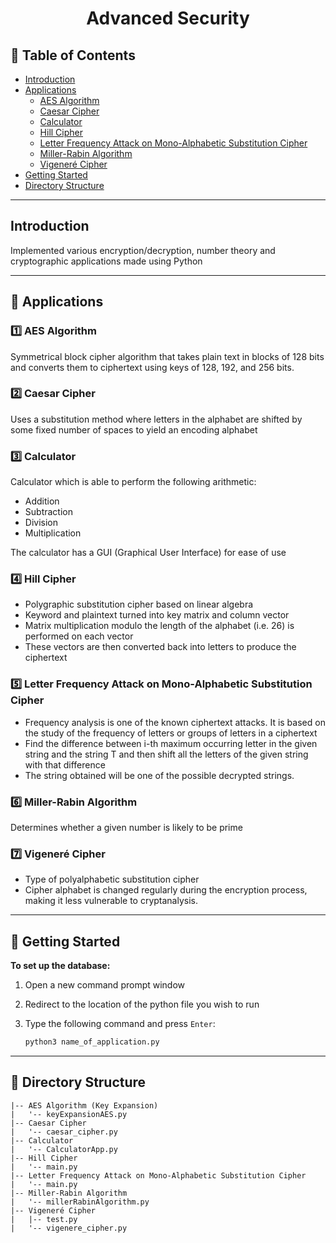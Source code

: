 <div align="center">
  <h1>Advanced Security</h1>
</div>

<!-- Table of Contents -->

## :notebook_with_decorative_cover: Table of Contents

- [Introduction](#introduction)
- [Applications](#closed_lock_with_key-applications)
  - [AES Algorithm](#one-aes-algorithm)
  - [Caesar Cipher](#two-caesar-cipher)
  - [Calculator](#three-calculator)
  - [Hill Cipher](#four-hill-cipher)
  - [Letter Frequency Attack on Mono-Alphabetic Substitution Cipher ](#five-letter-frequency-attack-on-mono-alphabetic-substitution-cipher)
  - [Miller-Rabin Algorithm](#six-miller-rabin-algorithm)
  - [Vigeneré Cipher](#seven-vigeneré-cipher)
- [Getting Started](#toolbox-getting-started)
- [Directory Structure](#file_folder-directory-structure)

---

<!-- Features -->

## Introduction

Implemented various encryption/decryption, number theory and cryptographic applications made using Python

---

<!-- Features -->

## :closed_lock_with_key: Applications

### :one: AES Algorithm

Symmetrical block cipher algorithm that takes plain text in blocks of 128 bits and converts them to ciphertext using keys of 128, 192, and 256 bits.

### :two: Caesar Cipher

Uses a substitution method where letters in the alphabet are shifted by some fixed number of spaces to yield an encoding alphabet

### :three: Calculator

Calculator which is able to perform the following arithmetic:

- Addition
- Subtraction
- Division
- Multiplication

The calculator has a GUI (Graphical User Interface) for ease of use

### :four: Hill Cipher

- Polygraphic substitution cipher based on linear algebra
- Keyword and plaintext turned into key matrix and column vector
- Matrix multiplication modulo the length of the alphabet (i.e. 26) is performed on each vector
- These vectors are then converted back into letters to produce the ciphertext

### :five: Letter Frequency Attack on Mono-Alphabetic Substitution Cipher

- Frequency analysis is one of the known ciphertext attacks. It is based on the study of the frequency of letters or groups of letters in a ciphertext
- Find the difference between i-th maximum occurring letter in the given string and the string T and then shift all the letters of the given string with that difference
- The string obtained will be one of the possible decrypted strings.

### :six: Miller-Rabin Algorithm

Determines whether a given number is likely to be prime

### :seven: Vigeneré Cipher

- Type of polyalphabetic substitution cipher
- Cipher alphabet is changed regularly during the encryption process, making it less vulnerable to cryptanalysis.

---

<!-- Getting Started -->

## :toolbox: Getting Started

**To set up the database:**

1. Open a new command prompt window
2. Redirect to the location of the python file you wish to run
3. Type the following command and press `Enter`:

   ```bash
   python3 name_of_application.py
   ```

---

<!-- Directory Structure -->

## :file_folder: Directory Structure

```
|-- AES Algorithm (Key Expansion)
|   '-- keyExpansionAES.py
|-- Caesar Cipher
|   '-- caesar_cipher.py
|-- Calculator
|   '-- CalculatorApp.py
|-- Hill Cipher
|   '-- main.py
|-- Letter Frequency Attack on Mono-Alphabetic Substitution Cipher
|   '-- main.py
|-- Miller-Rabin Algorithm
|   '-- millerRabinAlgorithm.py
|-- Vigeneré Cipher
|   |-- test.py
|   '-- vigenere_cipher.py
```
